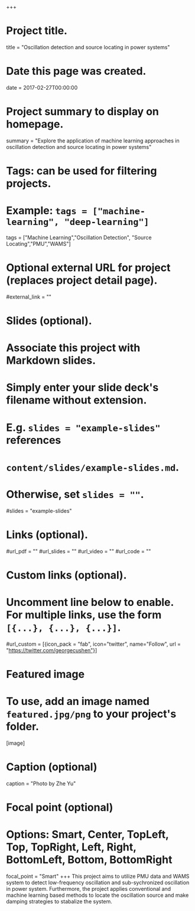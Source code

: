 +++
# Project title.
title = "Oscillation detection and source locating in power systems"

# Date this page was created.
date = 2017-02-27T00:00:00

# Project summary to display on homepage.
summary = "Explore the application of machine learning approaches in oscillation detection and source locating in power systems"

# Tags: can be used for filtering projects.
# Example: `tags = ["machine-learning", "deep-learning"]`
tags = ["Machine Learning","Oscillation Detection", "Source Locating","PMU","WAMS"]

# Optional external URL for project (replaces project detail page).
#external_link = ""

# Slides (optional).
#   Associate this project with Markdown slides.
#   Simply enter your slide deck's filename without extension.
#   E.g. `slides = "example-slides"` references 
#   `content/slides/example-slides.md`.
#   Otherwise, set `slides = ""`.
#slides = "example-slides"

# Links (optional).
#url_pdf = ""
#url_slides = ""
#url_video = ""
#url_code = ""

# Custom links (optional).
#   Uncomment line below to enable. For multiple links, use the form `[{...}, {...}, {...}]`.
#url_custom = [{icon_pack = "fab", icon="twitter", name="Follow", url = "https://twitter.com/georgecushen"}]

# Featured image
# To use, add an image named `featured.jpg/png` to your project's folder. 
[image]
  # Caption (optional)
  caption = "Photo by Zhe Yu"
  
  # Focal point (optional)
  # Options: Smart, Center, TopLeft, Top, TopRight, Left, Right, BottomLeft, Bottom, BottomRight
  focal_point = "Smart"
+++
This project aims to utilize PMU data and WAMS system to detect low-frequency oscillation and sub-sychronized oscillation in power system. Furthermore, the project applies conventional and machine learning based methods to locate the oscillation source and make damping strategies to stabalize the system.

